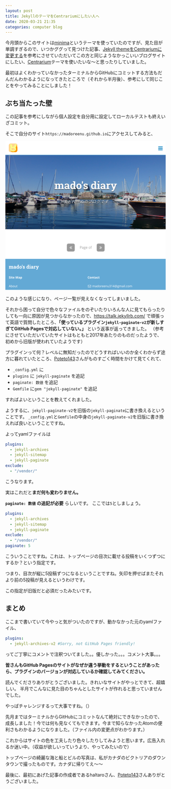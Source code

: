 ```yaml
---
layout: post
title: JekyllのテーマをCentrariumにしたい人へ
date: 2020-03-21 21:35
categories: computer blog
---
```


今月頭からこのサイトは[minima](https://github.com/jekyll/minima/)というテーマを使っていたのですが、見た目が単調すぎるので、いつかググって見つけた記事、[Jekyll themeをCentrariumに変更する](https://haltaro.github.io/2018/02/11/theme-change)を参考にさせていただいてこの方と同じようなかっこいいブログサイトにしたい、[Centrarium](https://github.com/bencentra/centrarium)テーマを使いたいな〜と思ったりしていました。

最初はよくわかっていなかったターミナルからGitHubにコミットする方法もだんだんわかるようになってきたところで（それから半月後）、参考にして同じことをやってみることにしました！

## ぶち当たった壁

この記事を参考にしながら個人設定を自分用に設定してローカルテストも終えいざコミット。

そこで自分のサイト`https://madoreenu.github.io`にアクセスしてみると、

![失敗](/assets/miss.png)

このような感じになり、ページ一覧が見えなくなってしまいました。

それから困って自分で色々なファイルをのぞいたりいろんな人に見てもらったりしても一向に原因が見つからなかったので、https://talk.jekyllrb.com/ で頑張って英語で質問したところ、**「使っているプラグイン`jekyll-paginate-v2`が新しすぎてGitHub Pagesで対応していない。」** という返事が返ってきました。
（参考にさせていただいていたサイトはもともと2017年あたりのものだったようで、初めから旧版が使われていたようです）

プラグインって何？レベルに無知だったのでどうすればいいのか全くわからず途方に暮れていたところ、[Poteto143](https://twitter.com/Poteto143)さんがものすごく時間をかけて見てくれて、

- `_config.yml` に
- `plugins` に `jekyll-paginate` を追記
- `paginate: 数値` を追記
- `Gemfile` に`gem "jekyll-paginate"` を追記

すればよいということを教えてくれました。

ようするに、`jekyll-paginate-v2`を旧版の`jekyll-paginate`に書き換えるということです。
`_config.yml`と`Gemfile`の中身の`jekyll-paginate-v2`を旧版に書き換えれば良いということですね。

よってyamlファイルは

```yaml
plugins:
  - jekyll-archives
  - jekyll-sitemap
  - jekyll-paginate
exclude:
  - "/vendor/"
```

こうなります。

実はこれだと**まだ何も変わりません。**

**`paginate: 数値` の追記が必要** らしいです。
ここでは`5`としましょう。

```yaml
plugins:
  - jekyll-archives
  - jekyll-sitemap
  - jekyll-paginate
exclude:
  - "/vendor/"
paginate: 5
```

こういうことですね。これは、トップページの目次に載せる投稿をいくつずつにするか？という指定です。

つまり、目次が縦に5投稿ずつになるということですね。矢印を押せばまたそれより前の5投稿が見えるというわけです。

この指定が旧版だと必須だったみたいです。

## まとめ

ここまで書いていて今やっと気がついたのですが、動かなかった元のyamlファイル、

```yaml
plugins:
  - jekyll-archives-v2 #Sorry, not GitHub Pages friendly!
```

ってご丁寧にコメントで注釈ついてました。。優しかった。。。コメント大事。。。

**皆さんもGitHub Pagesのサイトがなぜか違う挙動をするということがあったら、プラグインのバージョンが対応しているか確認してみてください。**

読んでくださりありがとうございました。きれいなサイトがやっとできて、超嬉しい。
半月でこんなに見た目のちゃんとしたサイトが作れると思っていませんでした。

やっぱチャレンジするって大事ですね。（）

先月まではターミナルからGitHubにコミットなんて絶対にできなかったので、成長しました！今では何も見なくてもできます。今まで知らなかったAtomの便利さもわかるようになりました。（ファイル内の変更点がわかります。）

これからはサイトの色を工夫したり色々したりしてみようと思います。広告入れるか迷い中。（収益が欲しいっていうより、やってみたいので）

トップページの綺麗な海と船とビルの写真は、私がカナダのビクトリアのダウンタウンで撮ったものです。カナダに帰りてえ〜〜

最後に、最初にあげた記事の作成者であるhaltaroさん、[Poteto143](https://twitter.com/Poteto143)さんありがとうございました。
